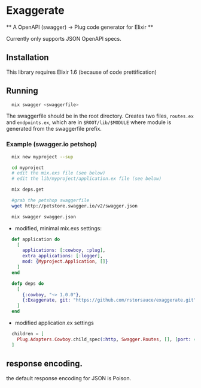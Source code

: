 # Exaggerate

** A OpenAPI (swagger) -> Plug code generator for Elixir **


Currently only supports JSON OpenAPI specs.

## Installation

This library requires Elixir 1.6 (because of code prettification)

## Running

```bash
  mix swagger <swaggerfile>
```

The swaggerfile should be in the root directory.  Creates two files, `routes.ex`
and `endpoints.ex`, which are in `$ROOT/lib/$MODULE` where module is generated
from the swaggerfile prefix.

### Example (swagger.io petshop)

```bash
  mix new myproject --sup

  cd myproject
  # edit the mix.exs file (see below)
  # edit the lib/myproject/application.ex file (see below)

  mix deps.get

  #grab the petshop swaggerfile
  wget http://petstore.swagger.io/v2/swagger.json

  mix swagger swagger.json
```

- modified, minimal mix.exs settings:

```elixir
  def application do
    [
      applications: [:cowboy, :plug],
      extra_applications: [:logger],
      mod: {Myproject.Application, []}
    ]
  end

  defp deps do
    [
      {:cowboy, "~> 1.0.0"},
      {:Exaggerate, git: "https://github.com/rstorsauce/exaggerate.git", tag: "master"},
    ]
  end
```

- modified application.ex settings
```elixir
  children = [
    Plug.Adapters.Cowboy.child_spec(:http, Swagger.Routes, [], [port: 4001])
  ]
```


## response encoding.

the default response encoding for JSON is Poison.
